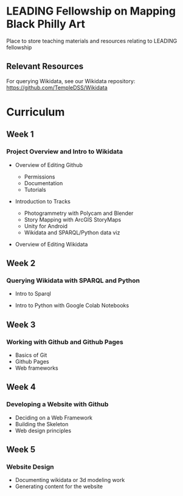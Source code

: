 # LEADING Fellowship on Mapping Black Philly Art

Place to store teaching materials and resources relating to LEADING fellowship

## Relevant Resources

For querying Wikidata, see our Wikidata repository: https://github.com/TempleDSS/Wikidata

# Curriculum

## Week 1 

### Project Overview and Intro to Wikidata

* Overview of Editing Github
  * Permissions
  * Documentation
  * Tutorials
 
* Introduction to Tracks
  * Photogrammetry with Polycam and Blender
  * Story Mapping with ArcGIS StoryMaps
  * Unity for Android
  * Wikidata and SPARQL/Python data viz

* Overview of Editing Wikidata

## Week 2 

### Querying Wikidata with SPARQL and Python 

* Intro to Sparql

* Intro to Python with Google Colab Notebooks

## Week 3 

### Working with Github and Github Pages

* Basics of Git
* Github Pages
* Web frameworks

## Week 4 

### Developing a Website with Github

* Deciding on a Web Framework
* Building the Skeleton
* Web design principles

## Week 5

### Website Design

* Documenting wikidata or 3d modeling work
* Generating content for the website

